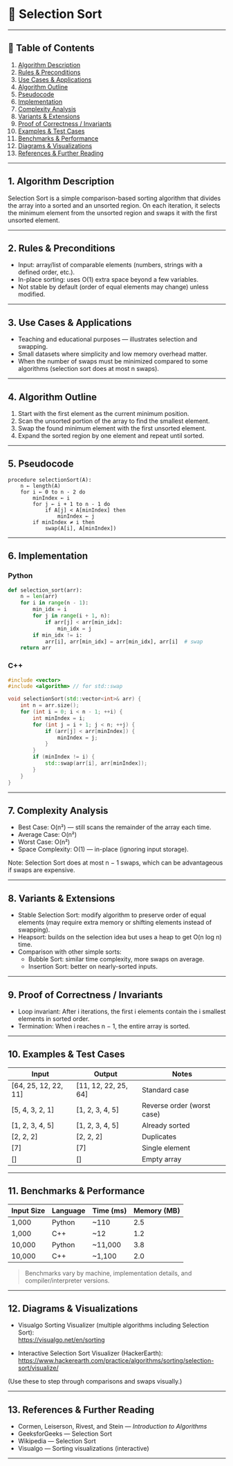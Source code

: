 # 🔽 Selection Sort

---

## 📑 Table of Contents

1. [Algorithm Description](#algorithm-description)  
2. [Rules & Preconditions](#rules--preconditions)  
3. [Use Cases & Applications](#use-cases--applications)  
4. [Algorithm Outline](#algorithm-outline)  
5. [Pseudocode](#pseudocode)  
6. [Implementation](#implementation)  
7. [Complexity Analysis](#complexity-analysis)  
8. [Variants & Extensions](#variants--extensions)  
9. [Proof of Correctness / Invariants](#proof-of-correctness--invariants)  
10. [Examples & Test Cases](#examples--test-cases)  
11. [Benchmarks & Performance](#benchmarks--performance)  
12. [Diagrams & Visualizations](#diagrams--visualizations)  
13. [References & Further Reading](#references--further-reading)

---

## 1. Algorithm Description

Selection Sort is a simple comparison-based sorting algorithm that divides the array into a sorted and an unsorted region. On each iteration, it selects the minimum element from the unsorted region and swaps it with the first unsorted element.

---

## 2. Rules & Preconditions

- Input: array/list of comparable elements (numbers, strings with a defined order, etc.).  
- In-place sorting: uses O(1) extra space beyond a few variables.  
- Not stable by default (order of equal elements may change) unless modified.  

---

## 3. Use Cases & Applications

- Teaching and educational purposes — illustrates selection and swapping.  
- Small datasets where simplicity and low memory overhead matter.  
- When the number of swaps must be minimized compared to some algorithms (selection sort does at most n swaps).

---

## 4. Algorithm Outline

1. Start with the first element as the current minimum position.  
2. Scan the unsorted portion of the array to find the smallest element.  
3. Swap the found minimum element with the first unsorted element.  
4. Expand the sorted region by one element and repeat until sorted.

---

## 5. Pseudocode

```text
procedure selectionSort(A):
    n ← length(A)
    for i ← 0 to n - 2 do
        minIndex ← i
        for j ← i + 1 to n - 1 do
            if A[j] < A[minIndex] then
                minIndex ← j
        if minIndex ≠ i then
            swap(A[i], A[minIndex])
```

---

## 6. Implementation

### Python

```python
def selection_sort(arr):
    n = len(arr)
    for i in range(n - 1):
        min_idx = i
        for j in range(i + 1, n):
            if arr[j] < arr[min_idx]:
                min_idx = j
        if min_idx != i:
            arr[i], arr[min_idx] = arr[min_idx], arr[i]  # swap
    return arr
```

### C++

```cpp
#include <vector>
#include <algorithm> // for std::swap

void selectionSort(std::vector<int>& arr) {
    int n = arr.size();
    for (int i = 0; i < n - 1; ++i) {
        int minIndex = i;
        for (int j = i + 1; j < n; ++j) {
            if (arr[j] < arr[minIndex]) {
                minIndex = j;
            }
        }
        if (minIndex != i) {
            std::swap(arr[i], arr[minIndex]);
        }
    }
}
```

---

## 7. Complexity Analysis

- Best Case: O(n²) — still scans the remainder of the array each time.  
- Average Case: O(n²)  
- Worst Case: O(n²)  
- Space Complexity: O(1) — in-place (ignoring input storage).

Note: Selection Sort does at most n − 1 swaps, which can be advantageous if swaps are expensive.

---

## 8. Variants & Extensions

- Stable Selection Sort: modify algorithm to preserve order of equal elements (may require extra memory or shifting elements instead of swapping).  
- Heapsort: builds on the selection idea but uses a heap to get O(n log n) time.  
- Comparison with other simple sorts:
  - Bubble Sort: similar time complexity, more swaps on average.
  - Insertion Sort: better on nearly-sorted inputs.

---

## 9. Proof of Correctness / Invariants

- Loop invariant: After i iterations, the first i elements contain the i smallest elements in sorted order.  
- Termination: When i reaches n − 1, the entire array is sorted.

---

## 10. Examples & Test Cases

| Input                  | Output                | Notes                        |
|------------------------|-----------------------|------------------------------|
| [64, 25, 12, 22, 11]   | [11, 12, 22, 25, 64]  | Standard case                |
| [5, 4, 3, 2, 1]        | [1, 2, 3, 4, 5]       | Reverse order (worst case)   |
| [1, 2, 3, 4, 5]        | [1, 2, 3, 4, 5]       | Already sorted               |
| [2, 2, 2]              | [2, 2, 2]             | Duplicates                   |
| [7]                    | [7]                   | Single element               |
| []                     | []                    | Empty array                  |

---

## 11. Benchmarks & Performance

| Input Size | Language | Time (ms) | Memory (MB) |
|------------|----------|-----------|-------------|
| 1,000      | Python   | ~110      | 2.5         |
| 1,000      | C++      | ~12       | 1.2         |
| 10,000     | Python   | ~11,000   | 3.8         |
| 10,000     | C++      | ~1,100    | 2.0         |

> Benchmarks vary by machine, implementation details, and compiler/interpreter versions.

---

## 12. Diagrams & Visualizations

- Visualgo Sorting Visualizer (multiple algorithms including Selection Sort):  
  https://visualgo.net/en/sorting

- Interactive Selection Sort Visualizer (HackerEarth):  
  https://www.hackerearth.com/practice/algorithms/sorting/selection-sort/visualize/

(Use these to step through comparisons and swaps visually.)

---

## 13. References & Further Reading

- Cormen, Leiserson, Rivest, and Stein — *Introduction to Algorithms*  
- GeeksforGeeks — Selection Sort  
- Wikipedia — Selection Sort  
- Visualgo — Sorting visualizations (interactive)

---
